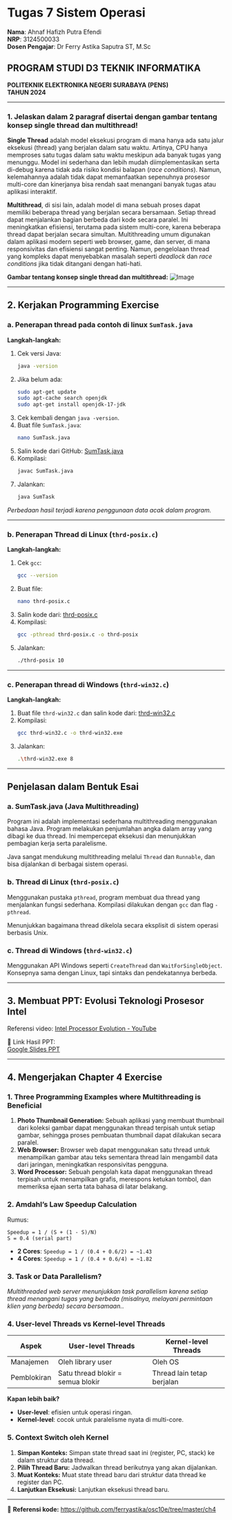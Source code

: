 
# Tugas 7 Sistem Operasi

**Nama**: Ahnaf Hafizh Putra Efendi  
**NRP**: 3124500033  
**Dosen Pengajar**: Dr Ferry Astika Saputra ST, M.Sc  

## PROGRAM STUDI D3 TEKNIK INFORMATIKA  
**POLITEKNIK ELEKTRONIKA NEGERI SURABAYA (PENS)**  
**TAHUN 2024**

---

### 1. Jelaskan dalam 2 paragraf disertai dengan gambar tentang konsep single thread dan multithread!

**Single Thread** adalah model eksekusi program di mana hanya ada satu jalur eksekusi (thread) yang berjalan dalam satu waktu. Artinya, CPU hanya memproses satu tugas dalam satu waktu meskipun ada banyak tugas yang menunggu. Model ini sederhana dan lebih mudah diimplementasikan serta di-debug karena tidak ada risiko kondisi balapan (*race conditions*). Namun, kelemahannya adalah tidak dapat memanfaatkan sepenuhnya prosesor multi-core dan kinerjanya bisa rendah saat menangani banyak tugas atau aplikasi interaktif.

**Multithread**, di sisi lain, adalah model di mana sebuah proses dapat memiliki beberapa thread yang berjalan secara bersamaan. Setiap thread dapat menjalankan bagian berbeda dari kode secara paralel. Ini meningkatkan efisiensi, terutama pada sistem multi-core, karena beberapa thread dapat berjalan secara simultan. Multithreading umum digunakan dalam aplikasi modern seperti web browser, game, dan server, di mana responsivitas dan efisiensi sangat penting. Namun, pengelolaan thread yang kompleks dapat menyebabkan masalah seperti *deadlock* dan *race conditions* jika tidak ditangani dengan hati-hati.

**Gambar tentang konsep single thread dan multithread:** 
![Image](https://github.com/user-attachments/assets/d48ea74f-5372-461d-81aa-68857d7a6bbb)


---

## 2. Kerjakan Programming Exercise

### a. Penerapan thread pada contoh di linux `SumTask.java`

**Langkah-langkah:**

1. Cek versi Java:
    ```bash
    java -version
    ```
2. Jika belum ada:
    ```bash
    sudo apt-get update
    sudo apt-cache search openjdk
    sudo apt-get install openjdk-17-jdk
    ```
3. Cek kembali dengan `java -version`.
4. Buat file `SumTask.java`:
    ```bash
    nano SumTask.java
    ```
5. Salin kode dari GitHub:
    [SumTask.java](https://github.com/ferryastika/osc10e/blob/master/ch4/SumTask.java)
6. Kompilasi:
    ```bash
    javac SumTask.java
    ```
7. Jalankan:
    ```bash
    java SumTask
    ```

*Perbedaan hasil terjadi karena penggunaan data acak dalam program.*

---

### b. Penerapan Thread di Linux (`thrd-posix.c`)

**Langkah-langkah:**

1. Cek `gcc`:
    ```bash
    gcc --version
    ```
2. Buat file:
    ```bash
    nano thrd-posix.c
    ```
3. Salin kode dari:
    [thrd-posix.c](https://github.com/ferryastika/osc10e/blob/master/ch4/thrd-posix.c)
4. Kompilasi:
    ```bash
    gcc -pthread thrd-posix.c -o thrd-posix
    ```
5. Jalankan:
    ```bash
    ./thrd-posix 10
    ```

---

### c. Penerapan thread di Windows (`thrd-win32.c`)

**Langkah-langkah:**

1. Buat file `thrd-win32.c` dan salin kode dari:
    [thrd-win32.c](https://github.com/ferryastika/osc10e/blob/master/ch4/thrd-win32.c)
2. Kompilasi:
    ```bash
    gcc thrd-win32.c -o thrd-win32.exe
    ```
3. Jalankan:
    ```bash
    .\thrd-win32.exe 8
    ```

---

## Penjelasan dalam Bentuk Esai

### a. SumTask.java (Java Multithreading)

Program ini adalah implementasi sederhana multithreading menggunakan bahasa Java. Program melakukan penjumlahan angka dalam array yang dibagi ke dua thread. Ini mempercepat eksekusi dan menunjukkan pembagian kerja serta paralelisme.

Java sangat mendukung multithreading melalui `Thread` dan `Runnable`, dan bisa dijalankan di berbagai sistem operasi.

### b. Thread di Linux (`thrd-posix.c`)

Menggunakan pustaka `pthread`, program membuat dua thread yang menjalankan fungsi sederhana. Kompilasi dilakukan dengan `gcc` dan flag `-pthread`.

Menunjukkan bagaimana thread dikelola secara eksplisit di sistem operasi berbasis Unix.

### c. Thread di Windows (`thrd-win32.c`)

Menggunakan API Windows seperti `CreateThread` dan `WaitForSingleObject`. Konsepnya sama dengan Linux, tapi sintaks dan pendekatannya berbeda.

---

## 3. Membuat PPT: Evolusi Teknologi Prosesor Intel

Referensi video: [Intel Processor Evolution - YouTube](https://www.youtube.com/watch?v=PT787d9odKk)

📂 Link Hasil PPT:  
[Google Slides PPT](https://docs.google.com/presentation/d/11Rw4ymkdiD37XrMSDI0ZHBiG6DflW4FV/edit?usp=drive_link&ouid=100329338476453495410&rtpof=true&sd=true)

---

## 4. Mengerjakan Chapter 4 Exercise

### 1. Three Programming Examples where Multithreading is Beneficial

1.	**Photo Thumbnail Generation:** Sebuah aplikasi yang membuat thumbnail dari koleksi gambar dapat menggunakan thread terpisah untuk setiap gambar, sehingga proses pembuatan thumbnail dapat dilakukan secara paralel.
2.	**Web Browser:** Browser web dapat menggunakan satu thread untuk menampilkan gambar atau teks sementara thread lain mengambil data dari jaringan, meningkatkan responsivitas pengguna.
3.	**Word Processor:** Sebuah pengolah kata dapat menggunakan thread terpisah untuk menampilkan grafis, merespons ketukan tombol, dan memeriksa ejaan serta tata bahasa di latar belakang.


### 2. Amdahl’s Law Speedup Calculation

Rumus:
```
Speedup = 1 / (S + (1 - S)/N)
S = 0.4 (serial part)
```

- **2 Cores**: `Speedup = 1 / (0.4 + 0.6/2) = ~1.43`
- **4 Cores**: `Speedup = 1 / (0.4 + 0.6/4) = ~1.82`

### 3. Task or Data Parallelism?

 *Multithreaded web server menunjukkan task parallelism karena setiap thread menangani tugas yang berbeda (misalnya, melayani permintaan klien yang berbeda) secara bersamaan.*.

### 4. User-level Threads vs Kernel-level Threads

| Aspek | User-level Threads | Kernel-level Threads |
|-------|--------------------|----------------------|
| Manajemen | Oleh library user | Oleh OS |
| Pemblokiran | Satu thread blokir = semua blokir | Thread lain tetap berjalan |

**Kapan lebih baik?**

- **User-level**: efisien untuk operasi ringan.
- **Kernel-level**: cocok untuk paralelisme nyata di multi-core.

### 5. Context Switch oleh Kernel

1.	**Simpan Konteks:** Simpan state thread saat ini (register, PC, stack) ke dalam struktur data thread.
2.	**Pilih Thread Baru:** Jadwalkan thread berikutnya yang akan dijalankan.
3.	**Muat Konteks:** Muat state thread baru dari struktur data thread ke register dan PC.
4.	**Lanjutkan Eksekusi:** Lanjutkan eksekusi thread baru.


---

📎 **Referensi kode:**
https://github.com/ferryastika/osc10e/tree/master/ch4
